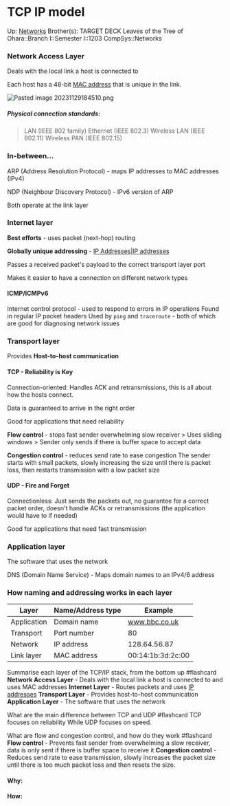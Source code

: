 # TCP IP model

Up: [Networks](networks)
Brother(s):
TARGET DECK
Leaves of the Tree of Ohara::Branch I::Semester I::1203 CompSys::Networks

### Network Access Layer

Deals with the local link a host is connected to

Each host has a 48-bit [MAC address](mac_address) that is unique in the link.

![Pasted image 20231129184510.png](pasted_image_20231129184510.png)
##### Physical connection standards:
 > LAN (IEEE 802 family) 
 > Ethernet (IEEE 802.3)
 > Wireless LAN (IEEE 802.11)
 > Wireless PAN (IEEE 802.15)
 

### In-between...

ARP (Address Resolution Protocol) - maps IP addresses to MAC addresses (IPv4)

NDP (Neighbour Discovery Protocol) - IPv6 version of ARP

Both operate at the link layer

### Internet layer

**Best efforts** - uses packet (next-hop) routing

**Globally unique addressing** - [IP Addresses|IP addresses](ip_addresses|ip_addresses)

Passes a received packet's payload to the correct transport layer port

Makes it easier to have a connection on different network types

#### ICMP/ICMPv6

Internet control protocol - used to respond to errors in IP operations
	Found in regular IP packet headers
	Used by `ping` and `traceroute` - both of which are good for diagnosing network issues

### Transport layer

Provides **Host-to-host communication** 

#### TCP - Reliability is Key

Connection-oriented: Handles ACK and retransmissions, this is all about how the hosts connect.

Data is guaranteed to arrive in the right order

Good for applications that need reliability

**Flow control** - stops fast sender overwhelming slow receiver
	> Uses sliding windows
	> Sender only sends if there is buffer space to accept data

**Congestion control** - reduces send rate to ease congestion
	The sender starts with small packets, slowly increasing the size until there is packet loss, then restarts transmission with a low packet size

#### UDP - Fire and Forget

Connectionless: Just sends the packets out, no guarantee for a correct packet order, doesn't handle ACKs or retransmissions (the application would have to if needed)

Good for applications that need fast transmission

### Application layer

The software that uses the network

DNS (Domain Name Service) - Maps domain names to an IPv4/6 address
### How naming and addressing works in each layer

Layer | Name/Address type | Example
----------|--------------|---------
Application| Domain name | www.bbc.co.uk
Transport| Port number | 80
Network| IP address | 128.64.56.87
Link layer| MAC address | 00:14:1b:3d:2c:00


Summarise each layer of the TCP/IP stack, from the bottom up #flashcard 
**Network Access Layer** - Deals with the local link a host is connected to and uses MAC addresses
**Internet Layer** - Routes packets and uses [IP addresses](ip_addresses)
**Transport Layer** - Provides host-to-host communication
**Application Layer** - The software that uses the network
<!--ID: 1701371422507-->


What are the main difference between TCP and UDP #flashcard 
TCP focuses on reliability While UDP focuses on speed.
<!--ID: 1701371422513-->


What are flow and congestion control, and how do they work #flashcard 
**Flow control** - Prevents fast sender from overwhelming a slow receiver, data is only sent if there is buffer space to receive it
**Congestion control** - Reduces send rate to ease transmission, slowly increases the packet size until there is too much packet loss and then resets the size. 
<!--ID: 1701371422518-->




























#### Why:
#### How:









